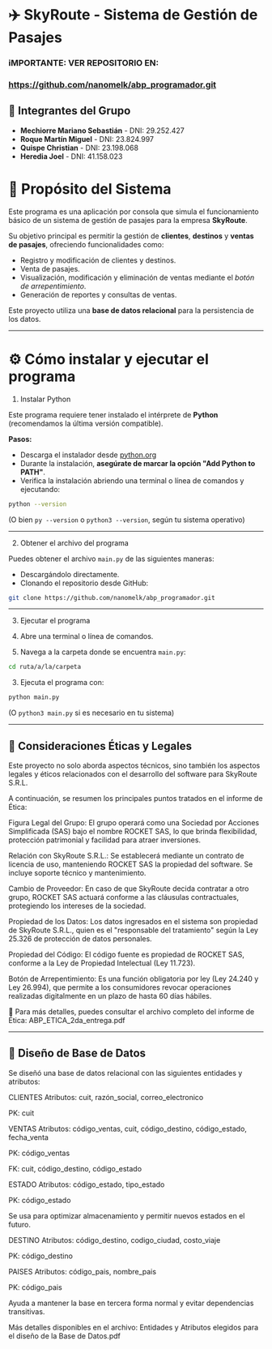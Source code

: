 # ✈️ SkyRoute - Sistema de Gestión de Pasajes
### iMPORTANTE: VER REPOSITORIO EN:
### https://github.com/nanomelk/abp_programador.git

## 👥 Integrantes del Grupo

- **Mechiorre Mariano Sebastián** - DNI: 29.252.427  
- **Roque Martín Miguel** - DNI: 23.824.997  
- **Quispe Christian** - DNI: 23.198.068  
- **Heredia Joel** - DNI: 41.158.023  


# 📌 Propósito del Sistema

Este programa es una aplicación por consola que simula el funcionamiento básico de un sistema de gestión de pasajes para la empresa **SkyRoute**.  

Su objetivo principal es permitir la gestión de **clientes**, **destinos** y **ventas de pasajes**, ofreciendo funcionalidades como:

- Registro y modificación de clientes y destinos.
- Venta de pasajes.
- Visualización, modificación y eliminación de ventas mediante el _botón de arrepentimiento_.
- Generación de reportes y consultas de ventas.

Este proyecto utiliza una **base de datos relacional** para la persistencia de los datos.

---

# ⚙️ Cómo instalar y ejecutar el programa

1. Instalar Python

Este programa requiere tener instalado el intérprete de **Python** (recomendamos la última versión compatible).

**Pasos:**
- Descarga el instalador desde [python.org](https://www.python.org/)
- Durante la instalación, **asegúrate de marcar la opción "Add Python to PATH"**.
- Verifica la instalación abriendo una terminal o línea de comandos y ejecutando:

```bash
python --version
```

(O bien `py --version` o `python3 --version`, según tu sistema operativo)

---

2. Obtener el archivo del programa

Puedes obtener el archivo `main.py` de las siguientes maneras:

- Descargándolo directamente.
- Clonando el repositorio desde GitHub:

```bash
git clone https://github.com/nanomelk/abp_programador.git
```

---

3. Ejecutar el programa

1. Abre una terminal o línea de comandos.
2. Navega a la carpeta donde se encuentra `main.py`:

```bash
cd ruta/a/la/carpeta
```

3. Ejecuta el programa con:

```bash
python main.py
```

(O `python3 main.py` si es necesario en tu sistema)

---
## 🧾 Consideraciones Éticas y Legales
Este proyecto no solo aborda aspectos técnicos, sino también los aspectos legales y éticos relacionados con el desarrollo del software para SkyRoute S.R.L.

A continuación, se resumen los principales puntos tratados en el informe de Ética:

Figura Legal del Grupo: El grupo operará como una Sociedad por Acciones Simplificada (SAS) bajo el nombre ROCKET SAS, lo que brinda flexibilidad, protección patrimonial y facilidad para atraer inversiones.

Relación con SkyRoute S.R.L.: Se establecerá mediante un contrato de licencia de uso, manteniendo ROCKET SAS la propiedad del software. Se incluye soporte técnico y mantenimiento.

Cambio de Proveedor: En caso de que SkyRoute decida contratar a otro grupo, ROCKET SAS actuará conforme a las cláusulas contractuales, protegiendo los intereses de la sociedad.

Propiedad de los Datos: Los datos ingresados en el sistema son propiedad de SkyRoute S.R.L., quien es el "responsable del tratamiento" según la Ley 25.326 de protección de datos personales.

Propiedad del Código: El código fuente es propiedad de ROCKET SAS, conforme a la Ley de Propiedad Intelectual (Ley 11.723).

Botón de Arrepentimiento: Es una función obligatoria por ley (Ley 24.240 y Ley 26.994), que permite a los consumidores revocar operaciones realizadas digitalmente en un plazo de hasta 60 días hábiles.

📄 Para más detalles, puedes consultar el archivo completo del informe de Ética:
ABP_ETICA_2da_entrega.pdf

---

## 🧩 Diseño de Base de Datos
Se diseñó una base de datos relacional con las siguientes entidades y atributos:

CLIENTES
Atributos: cuit, razón_social, correo_electronico

PK: cuit

VENTAS
Atributos: código_ventas, cuit, código_destino, código_estado, fecha_venta

PK: código_ventas

FK: cuit, código_destino, código_estado

ESTADO
Atributos: código_estado, tipo_estado

PK: código_estado

Se usa para optimizar almacenamiento y permitir nuevos estados en el futuro.

DESTINO
Atributos: código_destino, codigo_ciudad, costo_viaje

PK: código_destino

PAISES
Atributos: código_pais, nombre_pais

PK: código_pais

Ayuda a mantener la base en tercera forma normal y evitar dependencias transitivas.

Más detalles disponibles en el archivo: Entidades y Atributos elegidos para el diseño de la Base de Datos.pdf

